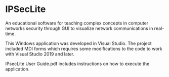 # IPSecLite
An educational software for teaching complex concepts in computer networks security through GUI to visualize network communications in real-time.

This Windows application was developed in Visual Studio. The project included MDI forms which requires some modifications to the code to work with Visual Studio 2019 and later.

IPsecLite User Guide.pdf includes instructions on how to execute the application.
